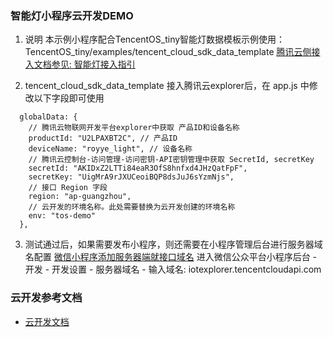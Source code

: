 ### 智能灯小程序云开发DEMO
1. 说明
本示例小程序配合TencentOS_tiny智能灯数据模板示例使用：TencentOS_tiny/examples/tencent_cloud_sdk_data_template
[腾讯云侧接入文档参见: 智能灯接入指引](https://cloud.tencent.com/document/product/1081/34744)

2. tencent_cloud_sdk_data_template 接入腾讯云explorer后，在 app.js 中修改以下字段即可使用
````
  globalData: {
    // 腾讯云物联网开发平台explorer中获取 产品ID和设备名称
    productId: "U2LPAXBT2C", // 产品ID
    deviceName: "royye_light", // 设备名称
    // 腾讯云控制台-访问管理-访问密钥-API密钥管理中获取 SecretId, secretKey
    secretId: "AKIDxZ2LTTi84eaR3OfS8hnfxd4JHzQatFpF",
    secretKey: "UigMrA9rJXUCeoiBQP8dsJuJ6sYzmNjs",
    // 接口 Region 字段
    region: "ap-guangzhou",
    // 云开发的环境名称。此处需要替换为云开发创建的环境名称
    env: "tos-demo"
  },
````

3. 测试通过后，如果需要发布小程序，则还需要在小程序管理后台进行服务器域名配置
[微信小程序添加服务器端就接口域名](https://jingyan.baidu.com/article/ce09321bb6e9c12bff858f92.html)
进入微信公众平台小程序后台 - 开发 - 开发设置 - 服务器域名 - 输入域名: iotexplorer.tencentcloudapi.com

### 云开发参考文档

- [云开发文档](https://developers.weixin.qq.com/miniprogram/dev/wxcloud/basis/getting-started.html)

